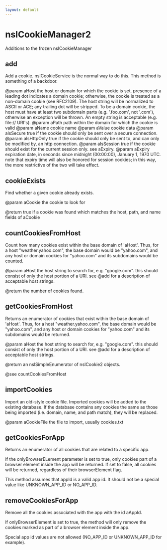 ```yaml
---
layout: default
---
```


# nsICookieManager2 #
 
Additions to the frozen nsICookieManager


## add ##

Add a cookie. nsICookieService is the normal way to do this. This
method is something of a backdoor.

@param aHost
       the host or domain for which the cookie is set. presence of a
       leading dot indicates a domain cookie; otherwise, the cookie
       is treated as a non-domain cookie (see RFC2109). The host string
       will be normalized to ASCII or ACE; any trailing dot will be
       stripped. To be a domain cookie, the host must have at least two
       subdomain parts (e.g. '.foo.com', not '.com'), otherwise an
       exception will be thrown. An empty string is acceptable
       (e.g. file:// URI's).
@param aPath
       path within the domain for which the cookie is valid
@param aName
       cookie name
@param aValue
       cookie data
@param aIsSecure
       true if the cookie should only be sent over a secure connection.
@param aIsHttpOnly
       true if the cookie should only be sent to, and can only be
       modified by, an http connection.
@param aIsSession
       true if the cookie should exist for the current session only.
       see aExpiry.
@param aExpiry
       expiration date, in seconds since midnight (00:00:00), January 1,
       1970 UTC. note that expiry time will also be honored for session cookies;
       in this way, the more restrictive of the two will take effect.


## cookieExists ##

Find whether a given cookie already exists.

@param aCookie
       the cookie to look for

@return true if a cookie was found which matches the host, path, and name
        fields of aCookie


## countCookiesFromHost ##

Count how many cookies exist within the base domain of 'aHost'.
Thus, for a host "weather.yahoo.com", the base domain would be "yahoo.com",
and any host or domain cookies for "yahoo.com" and its subdomains would be
counted.

@param aHost
       the host string to search for, e.g. "google.com". this should consist
       of only the host portion of a URI. see @add for a description of
       acceptable host strings.

@return the number of cookies found.


## getCookiesFromHost ##

Returns an enumerator of cookies that exist within the base domain of
'aHost'. Thus, for a host "weather.yahoo.com", the base domain would be
"yahoo.com", and any host or domain cookies for "yahoo.com" and its
subdomains would be returned.

@param aHost
       the host string to search for, e.g. "google.com". this should consist
       of only the host portion of a URI. see @add for a description of
       acceptable host strings.

@return an nsISimpleEnumerator of nsICookie2 objects.

@see countCookiesFromHost


## importCookies ##

Import an old-style cookie file. Imported cookies will be added to the
existing database. If the database contains any cookies the same as those
being imported (i.e. domain, name, and path match), they will be replaced.

@param aCookieFile the file to import, usually cookies.txt


## getCookiesForApp ##

Returns an enumerator of all cookies that are related to a specific app.

If the onlyBrowserELement parameter is set to true, only cookies part of
a browser element inside the app will be returned. If set to false, all
cookies will be returned, regardless of their browserElement flag.

This method assumes that appId is a valid app id. It should not be a
special value like UNKNOWN_APP_ID or NO_APP_ID.


## removeCookiesForApp ##

Remove all the cookies associated with the app with the id aAppId.

If onlyBrowserElement is set to true, the method will only remove the
cookies marked as part of a browser element inside the app.

Special app id values are not allowed (NO_APP_ID or UNKNOWN_APP_ID for example).


